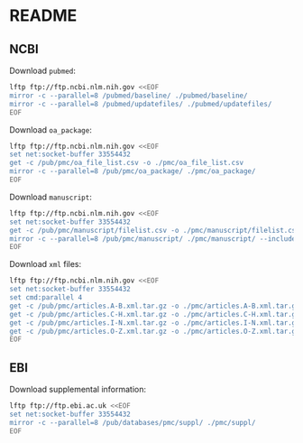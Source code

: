 # README

## NCBI

Download `pubmed`:

```bash
lftp ftp://ftp.ncbi.nlm.nih.gov <<EOF
mirror -c --parallel=8 /pubmed/baseline/ ./pubmed/baseline/
mirror -c --parallel=8 /pubmed/updatefiles/ ./pubmed/updatefiles/
EOF
```

Download `oa_package`:

```bash
lftp ftp://ftp.ncbi.nlm.nih.gov <<EOF
set net:socket-buffer 33554432
get -c /pub/pmc/oa_file_list.csv -o ./pmc/oa_file_list.csv
mirror -c --parallel=8 /pub/pmc/oa_package/ ./pmc/oa_package/
EOF
```

Download `manuscript`:

```bash
lftp ftp://ftp.ncbi.nlm.nih.gov <<EOF
set net:socket-buffer 33554432
get -c /pub/pmc/manuscript/filelist.csv -o ./pmc/manuscript/filelist.csv
mirror -c --parallel=8 /pub/pmc/manuscript/ ./pmc/manuscript/ --include-glob='*.xml.tar.gz'
EOF
```

Download `xml` files:

```bash
lftp ftp://ftp.ncbi.nlm.nih.gov <<EOF
set net:socket-buffer 33554432
set cmd:parallel 4
get -c /pub/pmc/articles.A-B.xml.tar.gz -o ./pmc/articles.A-B.xml.tar.gz
get -c /pub/pmc/articles.C-H.xml.tar.gz -o ./pmc/articles.C-H.xml.tar.gz
get -c /pub/pmc/articles.I-N.xml.tar.gz -o ./pmc/articles.I-N.xml.tar.gz
get -c /pub/pmc/articles.O-Z.xml.tar.gz -o ./pmc/articles.O-Z.xml.tar.gz
EOF
```

## EBI

Download supplemental information:

```bash
lftp ftp://ftp.ebi.ac.uk <<EOF
set net:socket-buffer 33554432
mirror -c --parallel=8 /pub/databases/pmc/suppl/ ./pmc/suppl/
EOF
```
